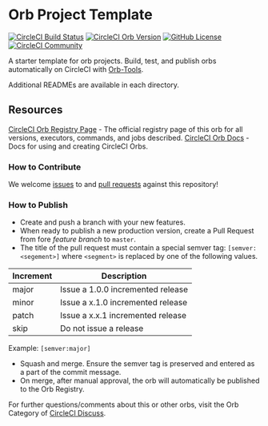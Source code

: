 # Orb Project Template

[![CircleCI Build Status](https://circleci.com/gh/psyplot/psyplot-ci-orb.svg?style=shield "CircleCI Build Status")](https://circleci.com/gh/psyplot/psyplot-ci-orb) [![CircleCI Orb Version](https://img.shields.io/badge/endpoint.svg?url=https://badges.circleci.io/orb/psyplot/psyplot-ci-orb)](https://circleci.com/orbs/registry/orb/psyplot/psyplot-ci-orb) [![GitHub License](https://img.shields.io/badge/license-MIT-lightgrey.svg)](https://raw.githubusercontent.com/psyplot/psyplot-ci-orb/master/LICENSE) [![CircleCI Community](https://img.shields.io/badge/community-CircleCI%20Discuss-343434.svg)](https://discuss.circleci.com/c/ecosystem/orbs)



A starter template for orb projects. Build, test, and publish orbs automatically on CircleCI with [Orb-Tools](https://circleci.com/orbs/registry/orb/circleci/orb-tools).

Additional READMEs are available in each directory.



## Resources

[CircleCI Orb Registry Page](https://circleci.com/orbs/registry/orb/psyplot/psyplot-ci-orb) - The official registry page of this orb for all versions, executors, commands, and jobs described.
[CircleCI Orb Docs](https://circleci.com/docs/2.0/orb-intro/#section=configuration) - Docs for using and creating CircleCI Orbs.

### How to Contribute

We welcome [issues](https://github.com/psyplot/psyplot-ci-orb/issues) to and [pull requests](https://github.com/psyplot/psyplot-ci-orb/pulls) against this repository!

### How to Publish
* Create and push a branch with your new features.
* When ready to publish a new production version, create a Pull Request from fore _feature branch_ to `master`.
* The title of the pull request must contain a special semver tag: `[semver:<segement>]` where `<segment>` is replaced by one of the following values.

| Increment | Description|
| ----------| -----------|
| major     | Issue a 1.0.0 incremented release|
| minor     | Issue a x.1.0 incremented release|
| patch     | Issue a x.x.1 incremented release|
| skip      | Do not issue a release|

Example: `[semver:major]`

* Squash and merge. Ensure the semver tag is preserved and entered as a part of the commit message.
* On merge, after manual approval, the orb will automatically be published to the Orb Registry.


For further questions/comments about this or other orbs, visit the Orb Category of [CircleCI Discuss](https://discuss.circleci.com/c/orbs).


